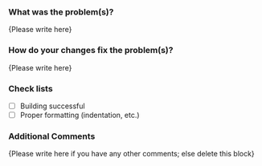 <!-- Thank you for your contribution! Please replace {bracketed text} with your description -->

### What was the problem(s)?

{Please write here}

### How do your changes fix the problem(s)?

{Please write here}

### Check lists

<!-- (check `x` in `[ ]` of list items) -->
- [ ] Building successful
- [ ] Proper formatting (indentation, etc.)

### Additional Comments

{Please write here if you have any other comments; else delete this block}
